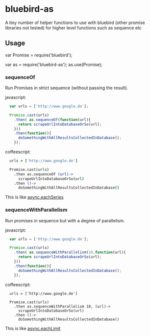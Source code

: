 bluebird-as
===========

A tiny number of helper functions to use with bluebird (other promise libraries not tested) for higher level functions such as sequence etc

Usage
-----

var Promise = require('bluebird');

var as = require('bluebird-as');
as.use(Promise);


### sequenceOf
Run Promises in strict sequence (without passing the result).

javascript:

```javascript
  var urls = ['http://www.google.de'];

  Promise.cast(urls)
    .then( as.sequenceOf(function(url){
      return scrapeUrlIntoDatabaseOrSo(url);
    }))
    .then(function(){
      doSomethingWithAllResultsCollectedInDatabase();
    });
```

coffeescript:

```coffeescript
  urls = ['http://www.google.de']

  Promise.cast(urls)
    .then as.sequenceOf (url)->
      scrapeUrlIntoDatabaseOrSo(url)
    .then ()->
      doSomethingWithAllResultsCollectedInDatabase()
```

This is like [async.eachSeries](https://github.com/caolan/async#eachSeries)


### sequenceWithParallelism
Run promises in sequence but with a degree of parallelism.

javascript:

```javascript
  var urls = ['http://www.google.de'];

  Promise.cast(urls)
    .then( as.sequenceWithParallelism(10,function(url){
      return scrapeUrlIntoDatabaseOrSo(url);
    }))
    .then(function(){
      doSomethingWithAllResultsCollectedInDatabase();
    });
```

coffeescript:

```coffeescriptThis is like [async.eachLimit](https://github.com/caolan/async#eachlimitarr-limit-iterator-callback)
  urls = ['http://www.google.de']

  Promise.cast(urls)
    .then as.sequenceWithParallelism 10, (url)->
      scrapeUrlIntoDatabaseOrSo(url)
    .then ()->
      doSomethingWithAllResultsCollectedInDatabase()
```

This is like [async.eachLimit](https://github.com/caolan/async#eachlimitarr-limit-iterator-callback)
